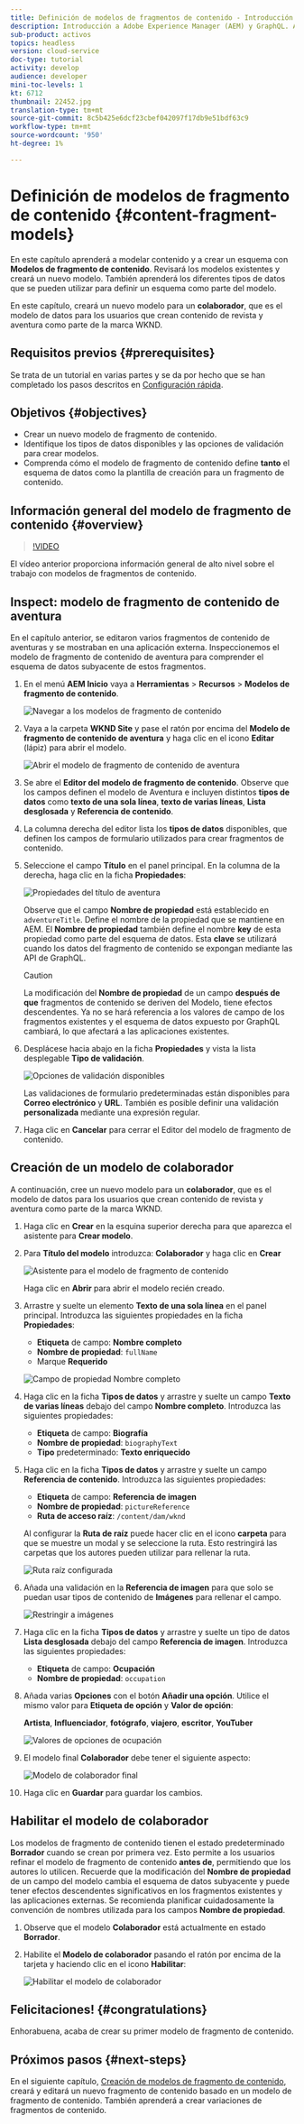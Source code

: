 ```yaml
---
title: Definición de modelos de fragmentos de contenido - Introducción a AEM sin encabezado - GraphQL
description: Introducción a Adobe Experience Manager (AEM) y GraphQL. Aprenda a modelar contenido y a crear un esquema con los modelos de fragmentos de contenido en AEM. Revise los modelos existentes y cree un nuevo modelo. Obtenga información sobre los distintos tipos de datos que se pueden utilizar para definir un esquema.
sub-product: activos
topics: headless
version: cloud-service
doc-type: tutorial
activity: develop
audience: developer
mini-toc-levels: 1
kt: 6712
thumbnail: 22452.jpg
translation-type: tm+mt
source-git-commit: 8c5b425e6dcf23cbef042097f17db9e51bdf63c9
workflow-type: tm+mt
source-wordcount: '950'
ht-degree: 1%

---
```



# Definición de modelos de fragmento de contenido {#content-fragment-models}

En este capítulo aprenderá a modelar contenido y a crear un esquema con **Modelos de fragmento de contenido**. Revisará los modelos existentes y creará un nuevo modelo. También aprenderá los diferentes tipos de datos que se pueden utilizar para definir un esquema como parte del modelo.

En este capítulo, creará un nuevo modelo para un **colaborador**, que es el modelo de datos para los usuarios que crean contenido de revista y aventura como parte de la marca WKND.

## Requisitos previos {#prerequisites}

Se trata de un tutorial en varias partes y se da por hecho que se han completado los pasos descritos en [Configuración rápida](./setup.md).

## Objetivos {#objectives}

* Crear un nuevo modelo de fragmento de contenido.
* Identifique los tipos de datos disponibles y las opciones de validación para crear modelos.
* Comprenda cómo el modelo de fragmento de contenido define **tanto** el esquema de datos como la plantilla de creación para un fragmento de contenido.

## Información general del modelo de fragmento de contenido {#overview}

>[!VIDEO](https://video.tv.adobe.com/v/22452/?quality=12&learn=on)

El vídeo anterior proporciona información general de alto nivel sobre el trabajo con modelos de fragmentos de contenido.

## Inspect: modelo de fragmento de contenido de aventura

En el capítulo anterior, se editaron varios fragmentos de contenido de aventuras y se mostraban en una aplicación externa. Inspeccionemos el modelo de fragmento de contenido de aventura para comprender el esquema de datos subyacente de estos fragmentos.

1. En el menú **AEM Inicio** vaya a **Herramientas** > **Recursos** > **Modelos de fragmento de contenido**.

   ![Navegar a los modelos de fragmento de contenido](assets/content-fragment-models/content-fragment-model-navigation.png)

1. Vaya a la carpeta **WKND Site** y pase el ratón por encima del **Modelo de fragmento de contenido de aventura** y haga clic en el icono **Editar** (lápiz) para abrir el modelo.

   ![Abrir el modelo de fragmento de contenido de aventura](assets/content-fragment-models/adventure-content-fragment-edit.png)

1. Se abre el **Editor del modelo de fragmento de contenido**. Observe que los campos definen el modelo de Aventura e incluyen distintos **tipos de datos** como **texto de una sola línea**, **texto de varias líneas**, **Lista desglosada** y **Referencia de contenido**.

1. La columna derecha del editor lista los **tipos de datos** disponibles, que definen los campos de formulario utilizados para crear fragmentos de contenido.

1. Seleccione el campo **Título** en el panel principal. En la columna de la derecha, haga clic en la ficha **Propiedades**:

   ![Propiedades del título de aventura](assets/content-fragment-models/adventure-title-properties-tab.png)

   Observe que el campo **Nombre de propiedad** está establecido en `adventureTitle`. Define el nombre de la propiedad que se mantiene en AEM. El **Nombre de propiedad** también define el nombre **key** de esta propiedad como parte del esquema de datos. Esta **clave** se utilizará cuando los datos del fragmento de contenido se expongan mediante las API de GraphQL.

   >[!CAUTION]
   >
   > La modificación del **Nombre de propiedad** de un campo **después de que** fragmentos de contenido se deriven del Modelo, tiene efectos descendentes. Ya no se hará referencia a los valores de campo de los fragmentos existentes y el esquema de datos expuesto por GraphQL cambiará, lo que afectará a las aplicaciones existentes.

1. Desplácese hacia abajo en la ficha **Propiedades** y vista la lista desplegable **Tipo de validación**.

   ![Opciones de validación disponibles](assets/content-fragment-models/validation-options-available.png)

   Las validaciones de formulario predeterminadas están disponibles para **Correo electrónico** y **URL**. También es posible definir una validación **personalizada** mediante una expresión regular.

1. Haga clic en **Cancelar** para cerrar el Editor del modelo de fragmento de contenido.

## Creación de un modelo de colaborador

A continuación, cree un nuevo modelo para un **colaborador**, que es el modelo de datos para los usuarios que crean contenido de revista y aventura como parte de la marca WKND.

1. Haga clic en **Crear** en la esquina superior derecha para que aparezca el asistente para **Crear modelo**.
1. Para **Título del modelo** introduzca: **Colaborador** y haga clic en **Crear**

   ![Asistente para el modelo de fragmento de contenido](assets/content-fragment-models/content-fragment-model-wizard.png)

   Haga clic en **Abrir** para abrir el modelo recién creado.

1. Arrastre y suelte un elemento **Texto de una sola línea** en el panel principal. Introduzca las siguientes propiedades en la ficha **Propiedades**:

   * **Etiqueta** de campo:  **Nombre completo**
   * **Nombre de propiedad**: `fullName`
   * Marque **Requerido**

   ![Campo de propiedad Nombre completo](assets/content-fragment-models/full-name-property-field.png)

1. Haga clic en la ficha **Tipos de datos** y arrastre y suelte un campo **Texto de varias líneas** debajo del campo **Nombre completo**. Introduzca las siguientes propiedades:

   * **Etiqueta** de campo:  **Biografía**
   * **Nombre de propiedad**: `biographyText`
   * **Tipo** predeterminado:  **Texto enriquecido**

1. Haga clic en la ficha **Tipos de datos** y arrastre y suelte un campo **Referencia de contenido**. Introduzca las siguientes propiedades:

   * **Etiqueta** de campo:  **Referencia de imagen**
   * **Nombre de propiedad**: `pictureReference`
   * **Ruta de acceso raíz**: `/content/dam/wknd`

   Al configurar la **Ruta de raíz** puede hacer clic en el icono **carpeta** para que se muestre un modal y se seleccione la ruta. Esto restringirá las carpetas que los autores pueden utilizar para rellenar la ruta.

   ![Ruta raíz configurada](assets/content-fragment-models/root-path-configure.png)

1. Añada una validación en la **Referencia de imagen** para que solo se puedan usar tipos de contenido de **Imágenes** para rellenar el campo.

   ![Restringir a imágenes](assets/content-fragment-models/picture-reference-content-types.png)

1. Haga clic en la ficha **Tipos de datos** y arrastre y suelte un tipo de datos **Lista desglosada** debajo del campo **Referencia de imagen**. Introduzca las siguientes propiedades:

   * **Etiqueta** de campo:  **Ocupación**
   * **Nombre de propiedad**: `occupation`

1. Añada varias **Opciones** con el botón **Añadir una opción**. Utilice el mismo valor para **Etiqueta de opción** y **Valor de opción**:

   **Artista**,  **Influenciador**,  **fotógrafo**,  **viajero**,  **escritor**,  **YouTuber**

   ![Valores de opciones de ocupación](assets/content-fragment-models/occupation-options-values.png)

1. El modelo final **Colaborador** debe tener el siguiente aspecto:

   ![Modelo de colaborador final](assets/content-fragment-models/final-contributor-model.png)

1. Haga clic en **Guardar** para guardar los cambios.

## Habilitar el modelo de colaborador

Los modelos de fragmento de contenido tienen el estado predeterminado **Borrador** cuando se crean por primera vez. Esto permite a los usuarios refinar el modelo de fragmento de contenido **antes de**, permitiendo que los autores lo utilicen. Recuerde que la modificación del **Nombre de propiedad** de un campo del modelo cambia el esquema de datos subyacente y puede tener efectos descendentes significativos en los fragmentos existentes y las aplicaciones externas. Se recomienda planificar cuidadosamente la convención de nombres utilizada para los campos **Nombre de propiedad**.

1. Observe que el modelo **Colaborador** está actualmente en estado **Borrador**.

1. Habilite el **Modelo de colaborador** pasando el ratón por encima de la tarjeta y haciendo clic en el icono **Habilitar**:

   ![Habilitar el modelo de colaborador](assets/content-fragment-models/enable-contributor-model.png)

## Felicitaciones! {#congratulations}

Enhorabuena, acaba de crear su primer modelo de fragmento de contenido.

## Próximos pasos {#next-steps}

En el siguiente capítulo, [Creación de modelos de fragmento de contenido](author-content-fragments.md), creará y editará un nuevo fragmento de contenido basado en un modelo de fragmento de contenido. También aprenderá a crear variaciones de fragmentos de contenido.
